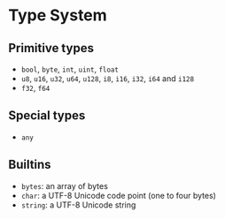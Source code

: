 # Type System

## Primitive types

- `bool`, `byte`, `int`, `uint`, `float`
- `u8`, `u16`, `u32`, `u64`, `u128`, `i8`, `i16`, `i32`, `i64` and `i128`
- `f32`, `f64`

## Special types
- `any`

## Builtins
- `bytes`: an array of bytes
- `char`: a UTF-8 Unicode code point (one to four bytes)
- `string`: a UTF-8 Unicode string

